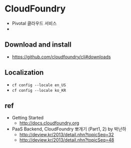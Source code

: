 # CloudFoundry

* Pivotal 클라우드 서비스
*


## Download and install
* https://github.com/cloudfoundry/cli#downloads

## Localization
* `cf config --locale en_US`
* `cf config --locale ko_KR`



## ref

* Getting Started
  * http://docs.cloudfoundry.org
* PaaS Backend, CloudFoundry 뽀개기 (Part1, 2) by 박난하
  * http://deview.kr/2013/detail.nhn?topicSeq=32
  * http://deview.kr/2013/detail.nhn?topicSeq=48
